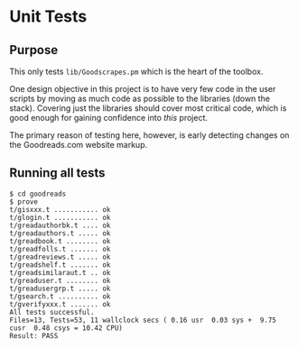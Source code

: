 # Unit Tests

## Purpose

This only tests `lib/Goodscrapes.pm` which is the heart of the toolbox.

One design objective in this project is to have very few code in the user scripts
by moving as much code as possible to the libraries (down the stack).
Covering just the libraries should cover most critical code, 
which is good enough for gaining confidence into _this_ project.

The primary reason of testing here, however, is early detecting changes 
on the Goodreads.com website markup.


## Running all tests

```console
$ cd goodreads
$ prove
t/gisxxx.t ........... ok   
t/glogin.t ........... ok   
t/greadauthorbk.t .... ok   
t/greadauthors.t ..... ok   
t/greadbook.t ........ ok   
t/greadfolls.t ....... ok   
t/greadreviews.t ..... ok   
t/greadshelf.t ....... ok    
t/greadsimilaraut.t .. ok   
t/greaduser.t ........ ok   
t/greadusergrp.t ..... ok   
t/gsearch.t .......... ok    
t/gverifyxxx.t ....... ok   
All tests successful.
Files=13, Tests=53, 11 wallclock secs ( 0.16 usr  0.03 sys +  9.75 cusr  0.48 csys = 10.42 CPU)
Result: PASS
```




